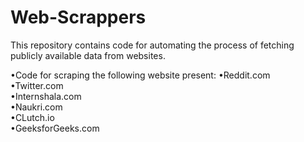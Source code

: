 # Web-Scrappers
This repository contains code for automating the process of fetching publicly available data from websites.

•Code for scraping the following website present:
•Reddit.com<br/>
•Twitter.com<br/>
•Internshala.com<br/>
•Naukri.com<br/>
•CLutch.io<br/>
•GeeksforGeeks.com
